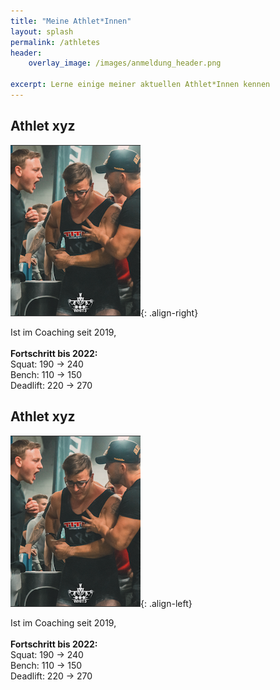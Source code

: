 ```yaml
---
title: "Meine Athlet*Innen"
layout: splash
permalink: /athletes
header:
    overlay_image: /images/anmeldung_header.png
  
excerpt: Lerne einige meiner aktuellen Athlet*Innen kennen
---
```

## Athlet xyz

![](/images/athlete.png){: .align-right}

Ist im Coaching seit 2019, <br><br>
**Fortschritt bis 2022:** <br>
Squat: 190 -> 240<br>
Bench: 110 -> 150<br>
Deadlift: 220 -> 270 <br>

## Athlet xyz

![](/images/athlete.png){: .align-left}

Ist im Coaching seit 2019, <br><br>
**Fortschritt bis 2022:** <br>
Squat: 190 -> 240<br>
Bench: 110 -> 150<br>
Deadlift: 220 -> 270 <br>
